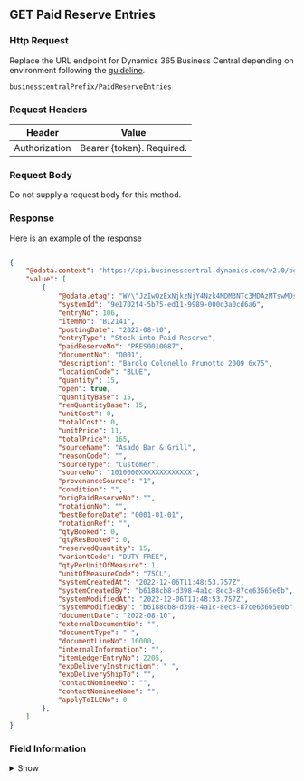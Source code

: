 ## GET Paid Reserve Entries

### Http Request

Replace the URL endpoint for Dynamics 365 Business Central depending on environment following the [guideline](#endpoints-businesscentralPrefix-structure).

~~~ api
businesscentralPrefix/PaidReserveEntries
~~~

### Request Headers

Header | Value |
--- | --- |
Authorization | Bearer {token}. Required.|

### Request Body

Do not supply a request body for this method.

### Response

Here is an example of the response

```json

{
    "@odata.context": "https://api.businesscentral.dynamics.com/v2.0/bevicasaas.onmicrosoft.com/tvt_develop/api/tvisiontech/webbevica/v2.0/$metadata#companies(08f3eaa4-1d0f-ed11-90eb-0022480090f7)/PaidReserveEntries",
    "value": [
        {
            "@odata.etag": "W/\"JzIwOzExNjkzNjY4Nzk4MDM3NTc3MDAzMTswMDsn\"",
            "systemId": "9e1702f4-5b75-ed11-9989-000d3a0cd6a6",
            "entryNo": 106,
            "itemNo": "B12141",
            "postingDate": "2022-08-10",
            "entryType": "Stock into Paid Reserve",
            "paidReserveNo": "PRES0010087",
            "documentNo": "Q001",
            "description": "Barolo Colonello Prunotto 2009 6x75",
            "locationCode": "BLUE",
            "quantity": 15,
            "open": true,
            "quantityBase": 15,
            "remQuantityBase": 15,
            "unitCost": 0,
            "totalCost": 0,
            "unitPrice": 11,
            "totalPrice": 165,
            "sourceName": "Asado Bar & Grill",
            "reasonCode": "",
            "sourceType": "Customer",
            "sourceNo": "1010000XXXXXXXXXXXXX",
            "provenanceSource": "1",
            "condition": "",
            "origPaidReserveNo": "",
            "rotationNo": "",
            "bestBeforeDate": "0001-01-01",
            "rotationRef": "",
            "qtyBooked": 0,
            "qtyResBooked": 0,
            "reservedQuantity": 15,
            "variantCode": "DUTY FREE",
            "qtyPerUnitOfMeasure": 1,
            "unitOfMeasureCode": "75CL",
            "systemCreatedAt": "2022-12-06T11:48:53.757Z",
            "systemCreatedBy": "b6188cb8-d398-4a1c-8ec3-87ce63665e0b",
            "systemModifiedAt": "2022-12-06T11:48:53.757Z",
            "systemModifiedBy": "b6188cb8-d398-4a1c-8ec3-87ce63665e0b",
            "documentDate": "2022-08-10",
            "externalDocumentNo": "",
            "documentType": " ",
            "documentLineNo": 10000,
            "internalInformation": "",
            "itemLedgerEntryNo": 2205,
            "expDeliveryInstruction": " ",
            "expDeliveryShipTo": "",
            "contactNomineeNo": "",
            "contactNomineeName": "",
            "applyToILENo": 0
        },
    ]
}
```

### Field Information
<details>
  <summary>Show</summary>

| Relation | Source Table | Field Caption | Field Type | Field Length | Note |
| ----------- | ----------- | ----------- | -------- | ---------- |---------- |
|  1  | TVT Paid Reserve Led. Entry | Entry No.  |  Integer  |  |  |
|  1  | TVT Paid Reserve Led. Entry | Item No.  |  Code  | 20 |  |
|  1  | TVT Paid Reserve Led. Entry | Posting Date  |  Date  |  |  |
|  1  | TVT Paid Reserve Led. Entry | Entry Type  |  Enum  | Stock Into,Withdrawal Stock,Transfer Stock,Cancel,Split,Purchase|  |
|  1  | TVT Paid Reserve Led. Entry | Paid Reserve No.  |  Code  | 20 |  |
|  1  | TVT Paid Reserve Led. Entry | Document No.  |  Code  | 20 |  |
|  1  | TVT Paid Reserve Led. Entry | Document No.  |  Code  | 20 |  |
|  1  | TVT Paid Reserve Led. Entry | Location Code  |  Code  | 20 |  |
|  1  | TVT Paid Reserve Led. Entry | Quantity  |  Decimal  |  |  |
|  1  | TVT Paid Reserve Led. Entry | Open  |  Boolean  |  |  |
|  1  | TVT Paid Reserve Led. Entry | Quantity (Base)  |  Decimal  |  |  |
|  1  | TVT Paid Reserve Led. Entry | Rem. Quantity (Base)  |  Decimal  |  |  |
|  1  | TVT Paid Reserve Led. Entry | Unit Cost  |  Decimal  |  |  |
|  1  | TVT Paid Reserve Led. Entry | Total Unit Cost  |  Decimal  |  |  |
|  1  | TVT Paid Reserve Led. Entry | Unit Price  |  Decimal  |  |  |
|  1  | TVT Paid Reserve Led. Entry | Total Unit Price  |  Decimal  |  |  |
|  1  | TVT Paid Reserve Led. Entry | Source Name  |  Text  | 100 |  |
|  1  | TVT Paid Reserve Led. Entry | Reason Code  |  Code  | 10 |  |
|  1  | TVT Paid Reserve Led. Entry | Source Type  |  Enum  | '',Customer,Vendor |  |
|  1  | TVT Paid Reserve Led. Entry | Provenance/Source  |  Text  | 100 |  |
|  1  | TVT Paid Reserve Led. Entry | Condition  |  Text  | 100 |  |
|  1  | TVT Paid Reserve Led. Entry | Original Paid Reserve No.  |  Code  | 20 |  |
|  1  | TVT Paid Reserve Led. Entry | Best Before Date  |  Date  |  |  |
|  1  | TVT Paid Reserve Led. Entry | Rotation Ref.  |  Code  | 50  |  |
|  1  | TVT Paid Reserve Led. Entry | Qty. Booked  |  Decimal  |   |  |
|  1  | TVT Paid Reserve Led. Entry | Qty. Res. (Booked)  |  Decimal  |   |  |
|  1  | TVT Paid Reserve Led. Entry | Reserved Quantity |  Decimal  |   |  |
|  1  | TVT Paid Reserve Led. Entry | Variant Code |  Code  | 10  |  |
|  1  | TVT Paid Reserve Led. Entry | Qty. per Unit of Measure  |  Decimal  |  |  |
|  1  | TVT Paid Reserve Led. Entry | Unit of Measure Code  |  Code  | 10 |  |
|  1  | TVT Paid Reserve Led. Entry | System Id | GUID |  |  |
|  1  | TVT Paid Reserve Led. Entry | System Created At | DateTime |  |  |
|  1  | TVT Paid Reserve Led. Entry | System Created By  | String |  |  |
|  1  | TVT Paid Reserve Led. Entry | System Modified At | DateTime |  |  |
|  1  | TVT Paid Reserve Led. Entry | System Modified By | String |  |  |
